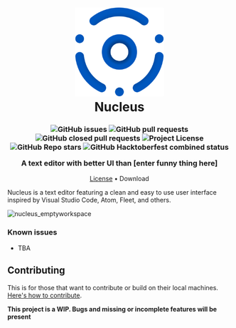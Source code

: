 <h1 align="center" style="position: relative;">
  <img width="200" src="./public/assets/images/Icon(1).png" alt="The nucleus icon" /><br>
  Nucleus
</h1>
<h3 align="center">
  <img alt="GitHub issues" src="https://img.shields.io/github/issues/mellobacon/Nucleus?style=for-the-badge">
  <img alt="GitHub pull requests" src="https://img.shields.io/github/issues-pr/mellobacon/Nucleus?style=for-the-badge">
  <img alt="GitHub closed pull requests" src="https://img.shields.io/github/issues-pr-closed-raw/mellobacon/Nucleus?style=for-the-badge">
  <img alt="Project License" src="https://img.shields.io/github/license/mellobacon/Nucleus?style=for-the-badge">
  <img alt="GitHub Repo stars" src="https://img.shields.io/github/stars/mellobacon/Nucleus?style=for-the-badge">
  <img alt="GitHub Hacktoberfest combined status" src="https://img.shields.io/github/hacktoberfest/2022/mellobacon/Nucleus?style=for-the-badge">
  
  A text editor with better UI than [enter funny thing here]
  </h3>
<p align="center">
  <a href="https://github.com/mellobacon/Nucleus/blob/d704ed7892344480fb6fcd3c94ef534f52cadc31/LICENSE">License</a> •
  Download
</p>

Nucleus is a text editor featuring a clean and easy to use user interface inspired by Visual Studio Code, Atom, Fleet, and others.

<img width="600" alt="nucleus_emptyworkspace" src="https://github.com/mellobacon/Nucleus/assets/42365887/b66b6f69-218f-4aab-8ae2-d2c4c1b87203">

### Known issues

- TBA

## Contributing

This is for those that want to contribute or build on their local machines. [Here's how to contribute](https://github.com/mellobacon/Nucleus/blob/master/CONTRIBUTING.md).

**This project is a WIP. Bugs and missing or incomplete features will be present**